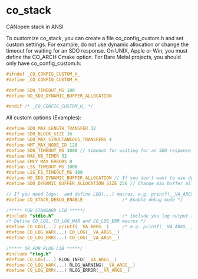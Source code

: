 # co_stack

CANopen stack in ANSI 

To customize co_stack, you can create a file co_config_custom.h and set custom settings. For example, do not use dynamic allocation or change the timeout for waiting for an SDO response. On UNIX, Apple or Win, you must define the CO_ARCH Cmake option. For Bare Metal projects, you should only have co_config_custom.h:
```c
#ifndef _CO_CONFIG_CUSTOM_H_
#define _CO_CONFIG_CUSTOM_H_

#define SDO_TIMEOUT_MS 100
#define NO_SDO_DYNAMIC_BUFFER_ALLOCATION

#endif /* _CO_CONFIG_CUSTOM_H_ */
```

All custom options (Examples):

```c
#define SDO_MAX_LENGTH_TRANSFER 32
#define SDO_BLOCK_SIZE 16
#define SDO_MAX_SIMULTANEOUS_TRANSFERS 4
#define NMT_MAX_NODE_ID 128
#define SDO_TIMEOUT_MS 3000 // timeout for waiting for an SDO response
#define MAX_NB_TIMER 32
#define EMCY_MAX_ERRORS 8
#define LSS_TIMEOUT_MS 1000
#define LSS_FS_TIMEOUT_MS 100
#define NO_SDO_DYNAMIC_BUFFER_ALLOCATION // If you don't want to use dynamic allocation
#define SDO_DYNAMIC_BUFFER_ALLOCATION_SIZE 256 // Change max buffer allocation

// If you need logs:  and define LOG(...) macros, e.g. printf(__VA_ARGS__)
#define CO_STACK_DEBUG_ENABLE               /* Enable debug mode */

/***** FOR STANDARD LIB *****/
#include "stdio.h"                          /* include you log output lib */
/* Define CO_LOG, CO_LOG_WAR and CO_LOG_ERR macros */
#define CO_LOG(...) printf(__VA_ARGS__)     /* e.g. printf(__VA_ARGS__) */
#define CO_LOG_WAR(...) CO_LOG(__VA_ARGS__)
#define CO_LOG_ERR(...) CO_LOG(__VA_ARGS__)

/***** OR FOR RLOG LIB *****/
#include "rlog.h"
#define CO_LOG(...) RLOG_INFO(__VA_ARGS__)
#define CO_LOG_WAR(...) RLOG_WARNING(__VA_ARGS__)
#define CO_LOG_ERR(...) RLOG_ERROR(__VA_ARGS__)
```
